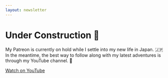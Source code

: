 ```yaml
---
layout: newsletter
---
```


<!-- <h1 class="text-3xl font-bold text-cyan-600">Access My Patreon</h1>
<p class="text-gray-600 mt-4">
  ☕ By signing up, you’ll get direct access to my Patreon 🔑, plus monthly updates on what I’m creating ✨.
</p> -->

<!-- Newsletter Signup -->
<!-- <div class="mt-8">
  <h2 class="text-2xl font-semibold text-pink-500">Sign Up for My Newsletter</h2>
  <form action="https://buttondown.email/api/emails/embed-subscribe/josh_around" method="post" class="mt-6">

    <input type="text" name="metadata__name" id="name" placeholder="Your Name" required
      data-1p-ignore data-lpignore="true"
      class="w-full p-3 border border-gray-300 bg-gray-200 rounded-md text-gray-800 focus:ring-2 focus:ring-pink-500 focus:outline-none mb-4">

    <input type="email" name="email" id="bd-email" placeholder="Your Email"
      required data-1p-ignore data-lpignore="true"
      class="w-full p-3 border border-gray-300 bg-gray-200 rounded-md text-gray-800 focus:ring-2 focus:ring-pink-500 focus:outline-none">

    <button type="submit"
      class="mt-4 w-full bg-pink-500 text-white font-semibold py-3 rounded-md hover:bg-pink-400 transition">
      Sign Up and Access Patreon
    </button>
  </form>
</div> -->

<!-- Direct Patreon Link -->
<!-- <div class="mt-6">
  <p class="text-gray-500 text-sm">Already on the list?</p>
  <a href="https://www.patreon.com/josh_around" target="_blank" class="text-cyan-600 hover:text-cyan-500 text-sm underline decoration-cyan-600 hover:decoration-cyan-500">
    Go directly to Patreon
  </a>
</div> -->

<!-- patreon under construction page -->
<h1 class="text-3xl font-bold text-cyan-600">Under Construction 🚧</h1>
<p class="text-gray-600 mt-4">
  My Patreon is currently on hold while I settle into my new life in Japan. 🇯🇵 In the meantime, the best way to follow along with my latest adventures is through my YouTube channel. 🍿
</p>

<div class="mt-6">
  <a href="https://www.youtube.com/@josh_around" target="_blank"
     class="block w-full bg-pink-500 text-white font-semibold py-3 rounded-md text-center hover:bg-pink-400 transition">
    Watch on YouTube
  </a>
</div>
